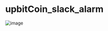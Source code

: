 # upbitCoin_slack_alarm

![image](https://user-images.githubusercontent.com/32354521/167341934-d8c22eaf-2618-45f5-a25f-ee14caa60262.png)
